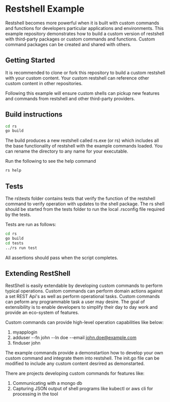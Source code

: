 # Restshell Example

Restshell becomes more powerful when it is built with custom commands and functions for developers particular applications and environments. This example repository demonstrates how to build a custom version of restshell with third-party packages or custom commands and functions. Custom command packages can be created and shared with others.

## Getting Started

It is recommended to clone or fork this repository to build a custom restshell with your custom content. Your custom restshell can reference other custom content in other repositories.

Following this example will ensure custom shells can pickup new features and commands from restshell and other third-party providers.

## Build instructions

```bash
cd rs
go build
```

The build produces a new restshell called rs.exe (or rs) which includes all the base functionality of restshell with the example commands loaded. You can rename the directory to any name for your executable.

Run the following to see the help command

```bash
rs help
```

## Tests

The rs\tests folder contains tests that verify the function of the restshell command to verify operation with updates to the shell package. The rs shell should be started from the tests folder to run the local .rsconfig file required by the tests.

Tests are run as follows:

```bash
cd rs
go build
cd tests
../rs run test
```

All assertions should pass when the script completes.

## Extending RestShell

RestShell is easily extendable by developing custom commands to perform typical operations. Custom commands can perform domain actions against a set REST Api's as well as perform operational tasks. Custom commands can peform any programmable task a user may desire. The goal of extensibility is to enable developers to simplify their day to day work and provide an eco-system of features.

Custom commands can provide high-level operation capabilities like below:

1. myapplogin
2. adduser --fn john --ln doe --email john.doe@example.com
3. finduser john

The example commands provide a demonstartion how to develop your own custom command and integrate them into restshell. The init.go file can be modified to include any custom content desrired as demonstarted.

There are projects developing custom commands for features like:

1. Communicating with a mongo db
2. Capturing JSON output of shell programs like kubectl or aws cli for processing in the tool
